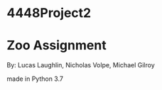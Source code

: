 # 4448Project2
# Zoo Assignment
 
By: Lucas Laughlin, Nicholas Volpe, Michael Gilroy

made in Python 3.7
